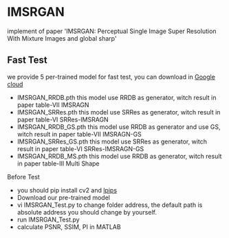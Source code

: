 # IMSRGAN
implement of paper 'IMSRGAN: Perceptual Single Image Super Resolution With Mixture Images and global sharp'

## Fast Test
we provide 5 per-trained model for fast test, you can download in [Google cloud](https://drive.google.com/drive/folders/1oOotFsmoDGbqitlxDlYb6vmEculsI609?usp=sharing)

* IMSRGAN_RRDB.pth       this model use RRDB as generator, witch result in paper table-VII IMSRAGN
* IMSRGAN_SRRes.pth      this model use SRRes as generator, witch result in paper table-VI  SRRes-IMSRAGN
* IMSRGAN_RRDB_GS.pth    this model use RRDB as generator and use GS, witch result in paper table-VII IMSRAGN-GS
* IMSRGAN_SRRes_GS.pth   this model use SRRes as generator, witch result in paper table-VI  SRRes-IMSRAGN-GS
* IMSRGAN_RRDB_MS.pth    this model use RRDB as generator, witch result in paper table-III Multi Shape

Before Test
* you should pip install cv2 and [lpips]()
* Download our pre-trained model
* vi IMSRGAN_Test.py to change folder address, the default path is absolute address you should change by yourself.
* run IMSRGAN_Test.py
* calculate PSNR, SSIM, PI in MATLAB

